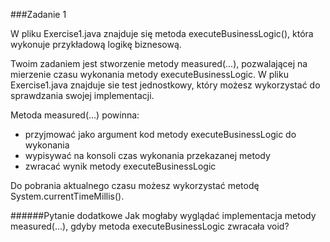 ###Zadanie 1

W pliku Exercise1.java znajduje się metoda executeBusinessLogic(), która wykonuje przykładową logikę biznesową.

Twoim zadaniem jest stworzenie metody measured(...), pozwalającej na mierzenie czasu wykonania metody executeBusinessLogic.
W pliku Exercise1.java znajduje sie test jednostkowy, który możesz wykorzystać do sprawdzania swojej implementacji.

Metoda measured(...) powinna:
* przyjmować jako argument kod metody executeBusinessLogic do wykonania
* wypisywać na konsoli czas wykonania przekazanej metody
* zwracać wynik metody executeBusinessLogic

Do pobrania aktualnego czasu możesz wykorzystać metodę System.currentTimeMillis().

######Pytanie dodatkowe
Jak mogłaby wyglądać implementacja metody measured(...), gdyby metoda executeBusinessLogic zwracała void?
